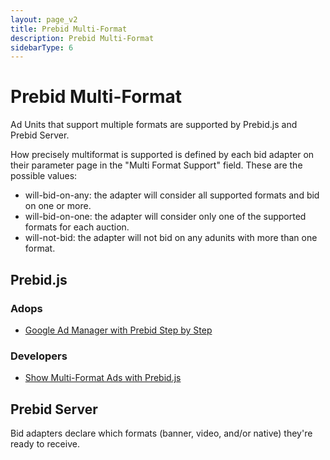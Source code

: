 ```yaml
---
layout: page_v2
title: Prebid Multi-Format
description: Prebid Multi-Format
sidebarType: 6
---
```


# Prebid Multi-Format

Ad Units that support multiple formats are supported by Prebid.js and Prebid Server.

How precisely multiformat is supported is defined by each bid adapter on their parameter page in the "Multi Format Support" field. These are the possible values:

- will-bid-on-any: the adapter will consider all supported formats and bid on one or more.
- will-bid-on-one: the adapter will consider only one of the supported formats for each auction.
- will-not-bid: the adapter will not bid on any adunits with more than one format.

## Prebid.js

### Adops

- [Google Ad Manager with Prebid Step by Step](/adops/step-by-step.html)

### Developers

- [Show Multi-Format Ads with Prebid.js](/dev-docs/show-multi-format-ads.html)

## Prebid Server

Bid adapters declare which formats (banner, video, and/or native) they're ready to receive.
